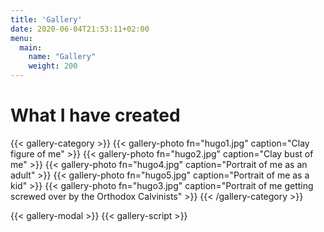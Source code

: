 ```yaml
---
title: 'Gallery'
date: 2020-06-04T21:53:11+02:00
menu: 
  main:
    name: "Gallery"
    weight: 200
---
```


# What I have created


{{< gallery-category >}}
    {{< gallery-photo fn="hugo1.jpg" caption="Clay figure of me" >}}
    {{< gallery-photo fn="hugo2.jpg" caption="Clay bust of me" >}}
    {{< gallery-photo fn="hugo4.jpg" caption="Portrait of me as an adult" >}}
    {{< gallery-photo fn="hugo5.jpg" caption="Portrait of me as a kid" >}}
    {{< gallery-photo fn="hugo3.jpg" caption="Portrait of me getting screwed over by the Orthodox Calvinists" >}}
{{< /gallery-category >}}

{{< gallery-modal >}}
{{< gallery-script >}}
